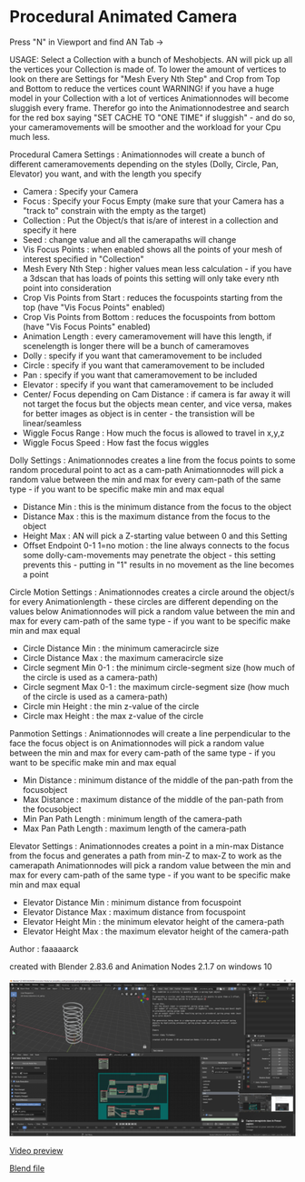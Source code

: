 # Procedural Animated Camera

Press "N" in Viewport and find AN Tab ->

USAGE: Select a Collection with a bunch of Meshobjects. AN will pick up all the vertices your Collection is made of. To lower the amount
of vertices to look on there are Settings for "Mesh Every Nth Step" and Crop from Top and Bottom to reduce the vertices count
WARNING! if you have a huge model in your Collection with a lot of vertices Animationnodes will become sluggish every frame. Therefor
go into the Animationnodestree and search for the red box saying "SET CACHE TO "ONE TIME" if sluggish" - and do so, your cameramovements
will be smoother and the workload for your Cpu much less.

Procedural Camera Settings :
Animationnodes will create a bunch of different cameramovements depending on the styles (Dolly, Circle, Pan, Elevator) you want, and with the length you specify
- Camera : Specify your Camera
- Focus : Specify your Focus Empty (make sure that your Camera has a "track to" constrain with the empty as the target)
- Collection : Put the Object/s that is/are of interest in a collection and specify it here
- Seed : change value and all the camerapaths will change
- Vis Focus Points : when enabled shows all the points of your mesh of interest specified in "Collection"
- Mesh Every Nth Step : higher values mean less calculation - if you have a 3dscan that has loads of points this setting will only take every nth point into consideration
- Crop Vis Points from Start : reduces the focuspoints starting from the top (have "Vis Focus Points" enabled)
- Crop Vis Points from Bottom : reduces the focuspoints from bottom (have "Vis Focus Points" enabled)
- Animation Length : every cameramovement will have this length, if scenelength is longer there will be a bunch of cameramoves
- Dolly : specify if you want that cameramovement to be included
- Circle : specify if you want that cameramovement to be included
- Pan : specify if you want that cameramovement to be included
- Elevator : specify if you want that cameramovement to be included
- Center/ Focus depending on Cam Distance : if camera is far away it will not target the focus but the objects mean center, and vice versa, makes for better images as object is in center - the transistion will be linear/seamless
- Wiggle Focus Range : How much the focus is allowed to travel in x,y,z
- Wiggle Focus Speed : How fast the focus wiggles
        
Dolly Settings :
Animationnodes creates a line from the focus points to some random procedural point to act as a cam-path 
Animationnodes will pick a random value between the min and max for every cam-path of the same type - if you want to be specific make min and max equal
- Distance Min : this is the minimum distance from the focus to the object   
- Distance Max : this is the maximum distance from the focus to the object   
- Height Max : AN will pick a Z-starting value between 0 and this Setting
- Offset Endpoint 0-1 1=no motion : the line always connects to the focus some dolly-cam-movements may penetrate the object - this setting prevents this - putting in "1" results in no movement as the line becomes a point
    
Circle Motion Settings : 
Animationnodes creates a circle around the object/s for every Animationlength - these circles are different depending on the values below
Animationnodes will pick a random value between the min and max for every cam-path of the same type - if you want to be specific make min and max equal
- Circle Distance Min : the minimum cameracircle size
- Circle Distance Max : the maximum cameracircle size
- Circle segment Min 0-1 : the minimum circle-segment size (how much of the circle is used as a camera-path)
- Circle segment Max 0-1 : the maximum circle-segment size (how much of the circle is used as a camera-path)
- Circle min Height : the min z-value of the circle
- Circle max Height : the max z-value of the circle
        
Panmotion Settings :
Animationnodes will create a line perpendicular to the face the focus object is on
Animationnodes will pick a random value between the min and max for every cam-path of the same type - if you want to be specific make min and max equal
- Min Distance : minimum distance of the middle of the pan-path from the focusobject
- Max Distance : maximum distance of the middle of the pan-path from the focusobject
- Min Pan Path Length : minimum length of the camera-path 
- Max Pan Path Length : maximum length of the camera-path
    
Elevator Settings :
Animationnodes creates a point in a min-max Distance from the focus and generates a path from min-Z to max-Z to work as the camerapath
Animationnodes will pick a random value between the min and max for every cam-path of the same type - if you want to be specific make min and max equal
- Elevator Distance Min : minimum distance from focuspoint
- Elevator Distance Max : maximum distance from focuspoint
- Elevator Height Min : the minimum elevator height of the camera-path
- Elevator Height Max : the maximum elevator height of the camera-path

Author : faaaaarck

created with Blender 2.83.6 and Animation Nodes 2.1.7 on windows 10

![Image preview](https://github.com/samytichadou/animation_nodes_examples/blob/master/library/Utility/Procedural%20Spring/image_preview.png)

[Video preview](https://youtu.be/FxMaA0sqnoU?list=PL57BAmPXpXuOLKN-CjVJPmWcsqEqg7Fku)

[Blend file](https://github.com/samytichadou/animation_nodes_examples/blob/master/library/Utility/Procedural%20Spring/Procedural%20Spring.blend?raw=true)